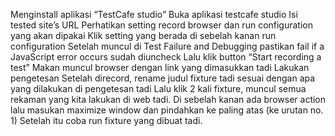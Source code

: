 Menginstall aplikasi “TestCafe studio”
Buka aplikasi testcafe studio
Isi tested site’s URL
Perhatikan setting record browser dan run configuration yang akan dipakai
Klik setting yang berada di sebelah kanan run configuration
Setelah muncul di Test Failure and Debugging pastikan fail if a JavaScript error occurs sudah diuncheck
Lalu klik button “Start recording a test”
Makan muncul browser dengan link yang dimasukkan tadi
Lakukan pengetesan
Setelah direcord, rename judul fixture tadi sesuai dengan apa yang dilakukan di pengetesan tadi
Lalu klik 2 kali fixture, muncul semua rekaman yang kita lakukan di web tadi. Di sebelah kanan ada browser action lalu masukan maximize window dan pindahkan ke paling atas (ke urutan no. 1)
Setelah itu coba run fixture yang dibuat tadi.
